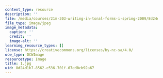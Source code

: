 ```yaml
---
content_type: resource
description: ''
file: /media/courses/21m-303-writing-in-tonal-forms-i-spring-2009/8d24d1b78562e536701f67ed0cb92a67_1.jpg
file_type: image/jpeg
image_metadata:
  caption: ''
  credit: ''
  image-alt: ''
learning_resource_types: []
license: https://creativecommons.org/licenses/by-nc-sa/4.0/
ocw_type: OCWImage
resourcetype: Image
title: 1.jpg
uid: 8d24d1b7-8562-e536-701f-67ed0cb92a67
---
```

